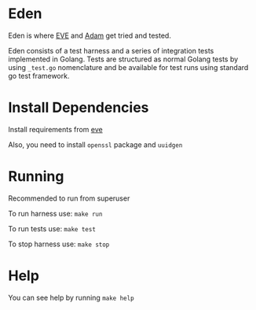 # Eden

Eden is where [EVE](https://github.com/lf-edge/eve) and [Adam](https://github.com/lf-edge/eve) get tried and tested.

Eden consists of a test harness and a series of integration tests implemented in Golang. Tests are structured as normal Golang tests by using ```_test.go``` nomenclature and be available for test runs using standard go test framework.

# Install Dependencies

Install requirements from [eve](https://github.com/itmo-eve/eve#install-dependencies)

Also, you need to install ```openssl``` package and ```uuidgen```

# Running

Recommended to run from superuser

To run harness use: ```make run```

To run tests use: ```make test```

To stop harness use: ```make stop```

# Help

You can see help by running ```make help```